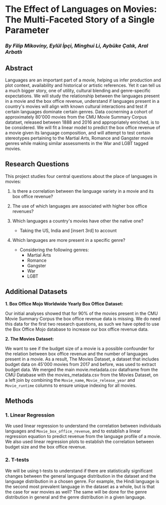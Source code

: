 # The Effect of Languages on Movies: The Multi-Faceted Story of a Single Parameter
### *By Filip Mikovíny, Eylül İpçi, Minghui Li, Aybüke Çalık, Aral Arbatlı*


## Abstract

Languages are an important part of a movie, helping us infer production and plot context, availability and historical or artistic references. Yet it can tell us a much bigger story, one of utility, cultural blending and genre-specific expectations. We will study the relationship between the languages present in a movie and the box office revenue, understand if languages present in a country's movies will align with known cultural interactions and test if certain languages dominate certain genres. Data cocnerning a cohort of approximately 80'000 movies from the CMU Movie Summary Corpus datatset, released between 1888 and 2016 and appropriately enriched, is to be considered. We will fit a linear model to predict the box office revenue of a movie given its language composition, and will attempt to test certain stereotypes pertaining to the Martial Arts, Romance and Gangster movie genres while making similar assessments in the War and LGBT tagged movies.

## Research Questions

This project studies four central questions about the place of languages in movies:  
1. Is there a correlation between the language variety in a movie and its box office revenue? 
2. The use of which languages are associated with higher box office revenues? 
3. Which languages a country's movies have other the native one? 
    
    - Taking the US, India and [insert 3rd] to account
4. Which languages are more present in a specific genre?
    
    - Considering the following genres: 
        - Martial Arts
        - Romance
        - Gangster
        - War
        - LGBT

## Additional Datasets

**1. Box Office Mojo Worldwide Yearly Box Office Dataset:**
    
Our initial analyses showed that for 90% of the movies present in the CMU Movie Summary Corpus the box office revenue data is missing. We do need this data for the first two research questions, as such we have opted to use the Box Office Mojo database to increase our box office revenue data. 

**2. The Movies Dataset:**

We want to see if the budget size of a movie is a possible confounder for the relation between box office revenue and the number of languages present in a movie. As a result, The Movies Dataset, a dataset that includes budget data on 45'000 movies from 2017 and before, was used to extract budget data. We merged the main movie.metadata.csv dataframe from the CMU Database with the movies_metadata.csv from the Movies Dataset, on a left join by combining the `Movie_name`, `Movie_release_year` and `Movie_runtime` columns to ensure unique indexing for all movies. 

## Methods

### 1. Linear Regression
We used linear regression to understand the correlation between individuals languages and `Movie_box_office_revenue`, and to establish a linear regression equation to predict revenue from the language profile of a movie. We also used linear regression plots to establish the correlation between budget size and the box office revenue.

### 2. T-tests
We will be using t-tests to understand if there are statistically significant changes between the general language distribution in the dataset and the language distribution in a chosen genre. For example, the Hindi language is the second most prevalent language in the dataset as a whole, but is that the case for war movies as well? The same will be done for the genre distribution in general and the genre distribution in a given language.



